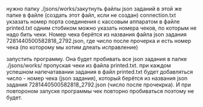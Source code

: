 нужно папку ./jsons/works/закутнуть файлы json заданий
в этой же папке в файле (создать этот файл, ксли не создан) connection.txt укзазать
номер порта соединения с кассовым аппаратом
в файле printed.txt одним стобиком можно указать номера чеков, по которым не надо
бить чеки. Номер чека берётся из названия файла json задания 7281440500582818_2792.json,
где число после прочерка и есть номер чека (по которому мы хотим длеать исправление)

запустить программу. Она будет пробивать все json задания в папке ./jsons/works/ пропуская чеки из файла printed.txt.
при каждом успешном напечатавании задания в файл printed.txt будет добавляться число - номер чека (json задания), который
берётся из названия json задания 7281440500582818_2792.json (число после прочекрка). И при повтороном запуске программы
чек повторно пробиваться поэтому не будет.
